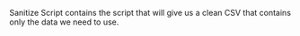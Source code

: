 Sanitize Script contains the script that will give us a clean CSV that contains only the data we need to use. 
